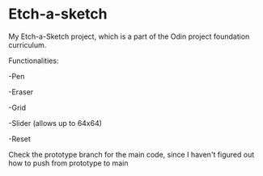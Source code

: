 # Etch-a-sketch
My Etch-a-Sketch project, which is a part of the Odin project foundation curriculum.

Functionalities:

-Pen

-Eraser

-Grid 

-Slider (allows up to 64x64)

-Reset 

Check the prototype branch for the main code, since I haven't figured out how to push from prototype to main

